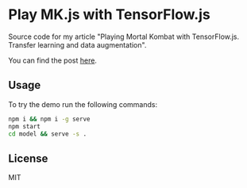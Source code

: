 # Play MK.js with TensorFlow.js

Source code for my article "Playing Mortal Kombat with TensorFlow.js. Transfer learning and data augmentation".

You can find the post [here](https://blog.mgechev.com/2018/10/20/transfer-learning-tensorflow-js-data-augmentation/).

## Usage

To try the demo run the following commands:

```bash
npm i && npm i -g serve
npm start
cd model && serve -s .
```

## License

MIT

